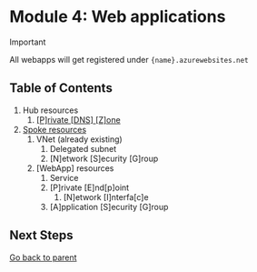 # Module 4: Web applications

> [!IMPORTANT]
> All webapps will get registered under `{name}.azurewebsites.net`

## Table of Contents

1. Hub resources
   1. [[P]rivate [DNS] [Z]one](./hub/pdnsz.md)
1. [Spoke resources](./spoke/README.md)
   1. VNet (already existing)
      1. Delegated subnet
      1. [N]etwork [S]ecurity [G]roup
   1. [WebApp] resources
      1. Service
      1. [P]rivate [E]nd[p]oint
         1. [N]etwork [I]nterfa[c]e
      1. [A]pplication [S]ecurity [G]roup

## Next Steps

[Go back to parent](../README.md)
